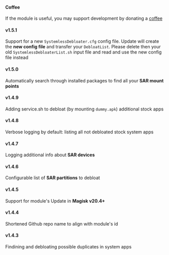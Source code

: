 #### Coffee
If the module is useful, you may support development by donating a [coffee](https://www.paypal.me/ipenzar)

#### v1.5.1

Support for a new `SystemlessDebloater.cfg` config file. Update will create the **new config file** and transfer your `DebloatList`. Please delete then your old `SystemlessDebloaterList.sh` input file and read and use the new config file instead

#### v1.5.0

Automatically search through installed packages to find all your **SAR mount points**

#### v1.4.9

Adding service.sh to debloat (by mounting `dummy.apk`) additional stock apps

#### v1.4.8

Verbose logging by default: listing all not debloated stock system apps

#### v1.4.7

Logging additional info about **SAR devices**

#### v1.4.6

Configurable list of **SAR partitions** to debloat

#### v1.4.5

Support for module's Update in **Magisk v20.4+**

#### v1.4.4

Shortened Github repo name to align with module's id

#### v1.4.3

Findining and debloating possible duplicates in system apps

